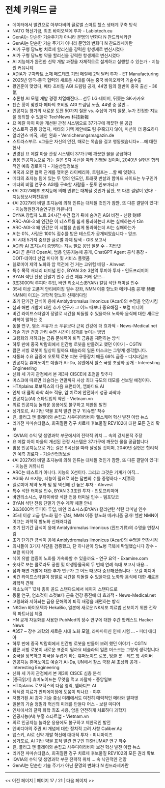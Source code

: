 # 전체 키워드 글

- 데이터에서 발견으로 아부다비의 글로벌 스마트 헬스 생태계 구축 방식
- NATO 혁신기금, 최초 바이오텍에 투자 - Labiotech.eu
- GenAI는 단순한 기술주기가 아니라 문명의 변화다 N 찬드라세카란
- GenAI는 단순한 기술 주기가 아니라 문명의 변화다 N 찬드라세카란
- AI가 구형 당뇨병 치료제 할리신을 강력한 항생제로 변신시켰다
- AI가 구형 당뇨병 약물 할리신을 강력한 항생제로 변신시켰다
- AI 지능체가 완전한 신약 개발 과정을 자체적으로 설계하고 실행할 수 있는가 - 지능원 커뮤니티
- ADIA가 구자라트 소재 메드테크 기업 메릴에 2억 달러 투자 - ET Manufacturing
- 2025년 영국-중국 협력의 새로운 시대를 여는 중국 바이오제약 기술수출
- 황인훈이 맞았다, 메타 초비밀 AGI 드림팀 공개, 44명 팀의 절반이 중국 출신 - 36氪
- 추론형 AI 모델 개발 경쟁 치열해진다… 선두 LG·네이버, 뒤쫓는 SK·카카오
- 젠슨 황이 맞았다 메타의 초비밀 AGI 드림팀 노출, 44명 중 절반…
- 인공지능 평가의 새로운 도전 50가지 질문 vs. 수십억 가지 질문, 누가 진정한 지능을 정의할 수 있을까  TechNews 科技新報
- 요 메칼 아이 마을 개선된 관정 시스템으로 37가구에 깨끗한 물 공급
- 앤스로픽 공동 창업자, 메타의 거액 제안에도 팀 유혹되지 않아, 미션이 더 중요하다
- 알리안츠 미국, 제한 완화 - Versicherungsmagazin.de
- 스트라스부르. «그들은 자신의 안전, 때로는 목숨을 걸고 행동했습니다» …에 대한 헌사
- 변경된 요 메칼 마을 관정 시스템이 37가구에 깨끗한 물을 공급하다
- 범용 인공지능으로 가는 길은 S자 곡선을 따라 진행될 것이며, 2040년 실현은 합리적인 예측 경로이다 - 기술산업정보실
- 미국과 오랜 협력 관계를 맺어온 라이베리아, 트럼프는 …할 때 잊혔다.
- 메타의 초지능 팀에 있는 두 명의 인도인, 트래핏 반살과 함마드 사이드는 누구인가
- 메타의 비밀 연구소 AGI를 구축할 사람들 - 푼토 인포마티코
- 《AI 2027》해부 초지능에 의해 인류는 대체될 것인가 잠깐, 또 다른 결말이 있다! - 지능정보사회진흥원
- 《AI 2027》의 비밀 초지능에 의해 인류는 대체될 것인가  잠깐, 또 다른 결말이 있다! - 지능형원천기술연구원 커뮤니티
- DYNA 창립자 노트 24시간 수건 접기 뒤에 숨겨진 AGI 비전 - 신랑 财经
- ARC-AGI-3 왜 인간은 이 테스트를 쉽게 통과하는데 AI는 실패하는가  t3n
- ARC-AGI-3 왜 인간은 이 시험을 손쉽게 통과하는데 AI는 실패하는가
- AI는 0%, 사람은 100% 점수를 받은 테스트가 공개되었습니다 - 잉크.
- AI 시대 5가지 중요한 글로벌 과제 탐색 - GIS 보고서
- AGI와 AI 초지능이 증명하는 지능 필요 응답 질문 수 - 지탑넷
- AGI 곧 온다! OpenAI, 범용 인공지능체 공개, ChatGPT Agent 공식 등장 - DOIT-데이터 산업 미디어 및 서비스 플랫폼
- 텔로미어 제약 노화와 암 역전에 건 거는 고위험 베팅 - AInvest
- 특수 목적 배터리 터미널 인수, BYAN 3조 3천억 루피아 투자 - 인도프리미어
- BYAN 석탄 전용 단말기 인수 관련 제휴 거래 정보…
- 3조3000억 루피아 투입, 바얀 리소시스(BYAN) 칼팀 석탄 터미널 인수
- 35세 이상 고품격 안티에이징 필수 강좌, NMN 이중 항노화 메커니즘 공개! 赫曼 NMN이 이끄는 과학적 항노화 신패러다임
- 초기 단기간 단식이 응애 Amblydromalus limonicus (Acari)의 수명을 연장시킴
- 섬과 해변 개발에 대한 추가 연구가 그 어느 때보다 중요해짐 - 보컬 미디어
- 비건 라이프스타일이 정말로 시간을 되돌릴 수 있을까요 노화와 음식에 대한 새로운 과학이 말하는 것
- 동물 연구, 염소 우유가 소 우유보다 근육 건강에 더 효과적 - News-Medical.net
- 기술 기반 건강 관리 수면 시간이 성과를 높이는 방법
- 고령화와 저하되는 금융 문해력이 퇴직 금융을 재편하는 방식
- 하루 만에 중국 박람회에서 인간형 로봇을 만들려고 했던 이야기 - CGTN
- 팝콘 서빙 로봇이 일상이 될까요 테슬라의 일론 머스크는 그렇게 생각합니다.
- 자동화 수요 급증에 오토텍 로봇 피봇 구동장치 매출 69% 급증 - 디지타임즈
- 인공지능 휴머노이드 예술가 Ai-Da, 유엔에서 찰스 국왕 초상화 공개 - Interesting Engineering
- 신화 세 가지 관점에서 본 제3차 CISCE에 초점을 맞추다
- 머스크에 따르면 테슬라는 연말까지 사상 최대 규모의 데모를 선보일 예정이다.
- HTXplains 로보틱스의 다음 프런티어, 엠바디드 AI
- 인체 내 클릭 화학 최초 적용, 암 치료에 안전하게 성공  과학자
- 인공지능(AI) 스타트업의 약진 - Vietnam.vn
- 의료 인공지능 놀라운 응용에도 불구하고 제한된 발전
- 싱가포르, AI 기반 약물 표적 발견 연구 '티슈맵' 착수
- 린, 플러그 앤 플레이와 손잡고 사우디아라비아 헬스케어 혁신 발전  아랍 뉴스
- 리커전 파마슈티컬스, 희귀질환 경구 치료제 후보물질 REV102에 대한 모든 권리 확보
- IQVIA의 수익 및 생명과학 부문에서의 전략적 위치 … 속의 강세론적 주장
- 요 메칼 아이 마을의 개선된 관정 시스템은 37가구에 깨끗한 물을 공급합니다
- 범용 인공지능으로 가는 길은 S곡선을 따라 달성될 것이며, 2040년 실현은 합리적인 예측 경로다 - 기술산업정보실
- 《AI 2027》의 비밀 초지능에 의해 인류는 대체될 것인가  잠깐, 또 다른 결말이 있다! - 지능원 커뮤니티
- ARC는 테스트가 아니다. 지능의 X선이다. 그리고 그것은 기계가 아직…
- AGI와 AI 초지능, 지능이 필요로 하는 답변의 수를 증명하다 - 지顶网
- 텔로미어 제약 노화 및 암 역전에 건 높은 투자 - AInvest
- 특수 석탄 터미널 인수, BYAN 3.3조원 투자 - 인도프리미어
- 바얀리소시스, 쿠타이바랏 석탄 전용 터미널 인수 - 템포닷코
- BYAN 석탄 전용 단말기 인수 계약 체결 안내
- 3조3000억 루피아 투입, 바얀 리소시스(BYAN) 칼리만탄 석탄 터미널 인수
- 35세 이상 고급 항노화 필수 강좌, NMN 이중 항노화 메커니즘 공개! 헬만 NMN이 이끄는 과학적 항노화 신패러다임
- 초기 단기간 금식이 응애 Amblydromalus limonicus (진드기류)의 수명을 연장시킴
- 초기 단기간 금식이 응애 Amblydromalus limonicus (Acari)의 수명을 연장시킴
- 의사들이 3가지 식단을 검증했고, 단 하나만이 당뇨병 극복에 탁월했습니다  장수 - 보컬 미디어
- 식이 유발 염증이 노화를 가속화할 수 있을까요 - 연구 요약 - Examine.com
- 숫자로 보는 콜로라도 공원 및 야생동물국의 두 번째 연례 늑대 보고서 내용…
- 섬과 해변 개발에 대한 추가 연구가 그 어느 때보다 중요해졌습니다 - 보컬 미디어
- 비건 라이프스타일이 정말로 시간을 되돌릴 수 있을까요 노화와 음식에 대한 새로운 과학적 견해
- 럭소노미™ 12차 총회 골드 스탠다드에서 에이지 스탠다드로
- 동물 연구, 염소젖이 소젖보다 근육 건강 증진에 더 효과적 - News-Medical.net
- 고령화와 저하되는 금융 문해력이 퇴직 재정을 재편하는 방식
- NKGen 바이오텍과 HekaBio, 일본에 새로운 NK세포 치료법 선보이기 위한 전략적 파트너십 체결
- HN 공개 자동화를 사용한 PubMed의 장수 연구에 대한 주간 팟캐스트  Hacker News
- #357 ‒ 장수 과학의 새로운 시대 노화 모델, 라파마이신 인체 시험 ... - 피터 애티아
- 하루 만에 중국 박람회에서 인간형 로봇을 만들어 보려 했던 이야기 - CGTN
- 팝콘 서빙 로봇이 새로운 표준이 될까요 테슬라의 일론 머스크는 그렇게 생각합니다
- 중국을 정복하고 미국을 두렵게 하는 휴머노이드 로봇, 엉클 봇 - 레드 핫 사이버
- 인공지능 휴머노이드 예술가 Ai-Da, UN에서 찰스 국왕 AI 초상화 공개 - Interesting Engineering
- 신화 세 가지 관점에서 본 제3회 CISCE 심층 분석
- [중국읽기] 휴머노이드는 무엇을 먹고 자랄까 - 중앙일보
- HTXplains 로보틱스의 다음 영역, 엠바디드 AI
- 적색광 치료가 안티에이징에 도움이 되나요 - 야후
- 저평가된 AI 강자 기술 중심 미래에서도 여전히 매력적인 메타와 알파벳
- 일본의 기술 정밀과 혁신의 미래를 만들다  어스 - 보컬 미디어
- 인체에서의 클릭 화학 최초 사용, 암을 안전하게 치료하다  과학자
- 인공지능(AI) 부흥 스타트업 - Vietnam.vn
- 의료 인공지능 놀라운 응용에도 불구하고 제한적인 발전
- 엔비디아의 주권 AI 개념에 대한 정치적 고려 사항  Caliber.Az
- 앱스키, AI로 신약 개발 혁신에 대대적 투자 - 피니마이즈
- 싱가포르, AI 기반 약물 표적 발견 연구인 TISHUMAP 연구 착수
- 린, 플러그 앤 플레이와 손잡고 사우디아라비아 보건 혁신 발전  아랍 뉴스
- 리커전 파마슈티컬스, 희귀질환 경구 치료제 후보물질 REV102의 모든 권리 확보
- IQVIA의 수익 및 생명과학 부문 전략적 위치 … 속 낙관적인 전망
- GenAI는 단순한 기술 주기가 아닌 문명의 변화다 N 찬드라세카란

---
<< 이전 페이지 | 페이지 17 / 21 | 다음 페이지 >>